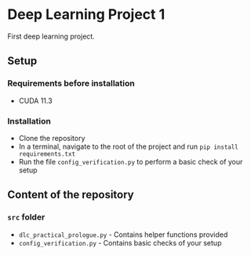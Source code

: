 # Deep Learning Project 1

First deep learning project.

## Setup

### Requirements before installation

* CUDA 11.3

### Installation

* Clone the repository
* In a terminal, navigate to the root of the project and run `pip install requirements.txt`
* Run the file `config_verification.py` to perform a basic check of your setup

## Content of the repository

### `src` folder

* `dlc_practical_prologue.py` - Contains helper functions provided
* `config_verification.py` - Contains basic checks of your setup
